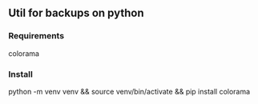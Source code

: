 ## Util for backups on python

### Requirements
colorama

### Install
python -m venv venv && source venv/bin/activate && pip install colorama
